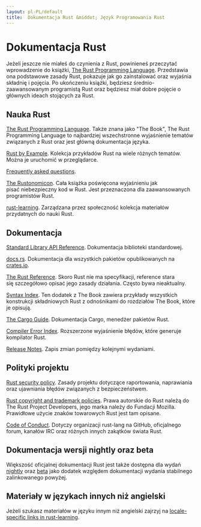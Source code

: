 ```yaml
---
layout: pl-PL/default
title:  Dokumentacja Rust &middot; Język Programowania Rust
---
```


# Dokumentacja Rust

Jeżeli jeszcze nie miałeś do czynienia z Rust, powinieneś przeczytać 
wprowadzenie do książki, [The Rust Programming
Language][book]. Przedstawia ona podstawowe zasady Rust,
pokazuje jak go zainstalować oraz wyjaśnia składnię i pojęcia. Po
ukończeniu książki, będziesz średnio-zaawansowanym programistą Rust oraz
będziesz miał dobre pojęcie o głównych ideach stojących za Rust.

## Nauka Rust

[The Rust Programming Language][book]. Także znana jako "The Book",
The Rust Programming Language to najbardziej wszechstronne wyjaśnienie
tematów związanych z Rust oraz jest główną dokumentacja języka.

[Rust by Example][rbe]. Kolekcja przykładów Rust na wiele różnych
tematów. Można je uruchomić w przeglądarce.

[Frequently asked questions][faq].

[The Rustonomicon][nomicon]. Cała książka poświęcona wyjaśnieniu jak
pisać niebezpieczny kod w Rust. Jest przeznaczona dla zaawansowanych
programistów Rust.

[rust-learning]. Zarządzana przez społeczność kolekcja materiałów
przydatnych do nauki Rust.

[book]: https://doc.rust-lang.org/book/
[rbe]: http://rustbyexample.com
[faq]: /en-US/faq.html
[nomicon]: https://doc.rust-lang.org/nomicon/
[rust-learning]: https://github.com/ctjhoa/rust-learning

## Dokumentacja 

[Standard Library API Reference][api]. Dokumentacja biblioteki standardowej.

[docs.rs]. Dokumentacja dla wszystkich pakietów opublikowanych na [crates.io].

[The Rust Reference][ref]. Skoro Rust nie ma specyfikacji,
reference stara się szczegółowo opisać jego zasady działania.
Często bywa nieaktualny.

[Syntax Index][syn]. Ten dodatek z The Book zawiera przykłady
wszystkich konstrukcji składniowych Rust z odnośnikami do rozdziałów The Book,
które je opisują.

[The Cargo Guide][cargo]. Dokumentacja Cargo,
menedżer pakietów Rust.

[Compiler Error Index][err]. Rozszerzone wyjaśnienie błędów,
które generuje kompilator Rust.

[Release Notes][release_notes]. Zapis zmian pomiędzy kolejnymi wydaniami.

[api]: https://doc.rust-lang.org/std/
[syn]: https://doc.rust-lang.org/book/syntax-index.html
[ref]: https://doc.rust-lang.org/reference.html
[cargo]: http://doc.crates.io/guide.html
[err]: https://doc.rust-lang.org/error-index.html
[release_notes]: https://github.com/rust-lang/rust/blob/stable/RELEASES.md
[docs.rs]: https://docs.rs
[crates.io]: https://crates.io

## Polityki projektu

[Rust security policy][security]. Zasady projektu dotyczące
raportowania, naprawiania oraz ujawniania błędów związanych z bezpieczeństwem.

[Rust copyright and trademark policies][legal]. Prawa autorskie do Rust
należą do The Rust Project Developers, jego marka
należy do Fundacji Mozilla. Prawidłowe użycie znaków
towarowych Rust jest tam opisane.

[Code of Conduct][coc]. Dotyczy organizacji rust-lang
na GitHub, oficjalnego forum, kanałów IRC oraz różnych
innych zakątków świata Rust.

[security]: /en-US/security.html
[legal]: /en-US/legal.html
[coc]: https://www.rust-lang.org/conduct.html

## Dokumentacja wersji nightly oraz beta

Większość oficjalnej dokumentacji Rust jest także dostępna dla wydań
[nightly] oraz [beta] jako dodatek względem dokumentacji wydania
stabilnego zalinkowanego powyżej.

[nightly]: https://doc.rust-lang.org/nightly/
[beta]: https://doc.rust-lang.org/beta/

## Materiały w językach innych niż angielski

Jeżeli szukasz materiałów w języku innym niż angielski zajrzyj na
[locale-specific links in rust-learning][locale].

[locale]: https://github.com/ctjhoa/rust-learning#locale-links
